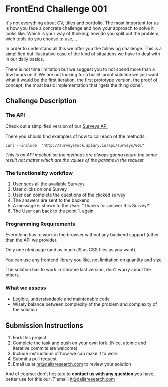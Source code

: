# FrontEnd Challenge 001

It's not everything about CV, titles and portfolio. The most important for us is how you face a concrete challenge and how your approach to solve it looks like. Which is your way of thinking, how do you split out the problem, wich tools do you choose to use, ...

In order to understand all this we offer you the following challenge. This is a simplified but illustrative case of the kind of situations we have to deal with in our daily basics.

There is not time limitation but we suggest you to not spend more than a few hours on it. We are not looking for a bullet-proof solution we just want what it would be the first iteration, the first prototype version, the proof of concept, the most basic implementation that "gets the thing done".

## Challenge Description

### The API

Check out a simplified version of our [Surveys API](http://docs.surveysmock.apiary.io/)

There you should find examples of how to call each of the methods:

    curl --include  "http://surveysmock.apiary.io/api/surveys/001"
    
_This is an API mockup so the methods are always gonna return the same result not matter which are the values of the params in the request_

### The functionality workflow

1. User sees all the available Surveys
1. User clicks on one Survey
1. User can complete the questions of the clicked survey
1. The answers are sent to the backend
1. A message is shown to the User: "Thanks for answer this Survey!"
1. The User can back to the point 1. again

### Programming Requirements

Everything has to work in the browser without any backend support (other than the API we provide).

Only one _html_ page (and as much JS as CSS files as you want).

You can use any frontend library you like, not limitation on quantity and size.

The solution has to work in Chrome last version, don't worry about the others.

### What we assess

- Legible, understandable and maintenable code
- Wisely balance between complexity of the problem and complexity of the solution


## Submission Instructions

1. Fork this project
1. Complete the task and push on your own fork. (Nice, atomic and iterative commits are welcome)
1. Include instructions of how we can make it to work
1. Submit a pull request
1. Email us at hr@daliaresearch.com to review your solution

And of course: don't hesitate to **contact us with any question** you have, better use for this our _IT_ email: [it@daliaresearch.com](mailto:it@daliaresearch.com)



